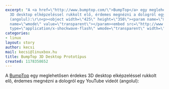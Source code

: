```yaml
---
excerpt: "A <a href=\"http://www.bumptop.com/\">BumpTop</a> egy meglehetősen érdekes
  3D desktop elképzeléssel rukkolt elő, érdemes megnézni a dologról egy YouTube videót
  (angolul):\r\n<p><object width=\"425\" height=\"350\"><param name=\"movie\" value=\"http://www.youtube.com/v/M0ODskdEPnQ\"></param><param
  name=\"wmode\" value=\"transparent\"></param><embed src=\"http://www.youtube.com/v/M0ODskdEPnQ\"
  type=\"application/x-shockwave-flash\" wmode=\"transparent\" width=\"425\" height=\"350\"></embed></object></p>"
categories:
- linux
layout: story
author: kecsi
mail: kecsi@linuxbox.hu
title: BumpTop 3D Desktop Prototípus
created: 1178358652
---
```

A <a href="http://www.bumptop.com/">BumpTop</a> egy meglehetősen érdekes 3D desktop elképzeléssel rukkolt elő, érdemes megnézni a dologról egy YouTube videót (angolul):
<p><object width="425" height="350"><param name="movie" value="http://www.youtube.com/v/M0ODskdEPnQ"></param><param name="wmode" value="transparent"></param><embed src="http://www.youtube.com/v/M0ODskdEPnQ" type="application/x-shockwave-flash" wmode="transparent" width="425" height="350"></embed></object></p>

